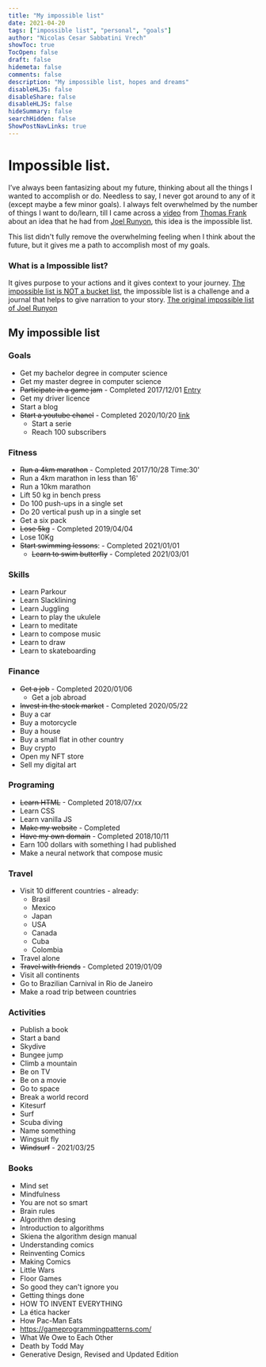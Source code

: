 ```yaml
---
title: "My impossible list"
date: 2021-04-20
tags: ["impossible list", "personal", "goals"]
author: "Nicolas Cesar Sabbatini Vrech"
showToc: true
TocOpen: false
draft: false
hidemeta: false
comments: false
description: "My impossible list, hopes and dreams"
disableHLJS: false
disableShare: false
disableHLJS: false
hideSummary: false
searchHidden: false
ShowPostNavLinks: true
---
```

# Impossible list.
I’ve always been fantasizing about my future, thinking about all the things I wanted to accomplish or do.
Needless to say, I never got around to any of it (except maybe a few minor goals).
I always felt overwhelmed by the number of things I want to do/learn, till I came across a [video](https://www.youtube.com/watch?v=6apcEae2U4w) from [Thomas Frank](https://collegeinfogeek.com/) about an idea that he had from [Joel Runyon](https://impossiblehq.com/impossible-list/), this idea is the impossible list.

This list didn't fully remove the overwhelming feeling when I  think about the future, but it gives me a path to accomplish most of my goals.

### What is a Impossible list?

It gives purpose to your actions and it gives context to your journey.
[The impossible list is NOT a bucket list](https://impossiblehq.com/the-impossible-list-is-not-a-bucket-list/), the impossible list is a challenge and a journal that helps to give narration to your story.
[The original impossible list of Joel Runyon](https://impossiblehq.com/impossible-list/)


## My impossible list

### Goals

- Get my bachelor degree in computer science
- Get my master degree in computer science
- ~~Participate in a game jam~~ - Completed 2017/12/01 [Entry](https://itch.io/jam/game-off-2017/rate/199572)
- Get my driver licence
- Start a blog
- ~~Start a youtube chanel~~ - Completed 2020/10/20 [link](https://www.youtube.com/channel/UCmymYI9hAm98xJRjp7NN15w)
    - Start a serie
    - Reach 100 subscribers

### Fitness

- ~~Run a 4km marathon~~ - Completed 2017/10/28 Time:30'
- Run a 4km marathon in less than 16'
- Run a 10km marathon
- Lift 50 kg in bench press
- Do 100 push-ups in a single set
- Do 20 vertical push up in a single set
- Get a six pack
- ~~Lose 5kg~~ - Completed 2019/04/04
- Lose 10Kg
- ~~Start swimming lessons~~: - Completed 2021/01/01
    - ~~Learn to swim butterfly~~ - Completed 2021/03/01

### Skills

- Learn Parkour
- Learn Slacklining
- Learn Juggling
- Learn to play the ukulele
- Learn to meditate
- Learn to compose music
- Learn to draw
- Learn to skateboarding

### Finance

- ~~Get a job~~ - Completed 2020/01/06
    - Get a job abroad
- ~~Invest in the stock market~~ - Completed 2020/05/22
- Buy a car
- Buy a motorcycle
- Buy a house
- Buy a small flat in other country
- Buy crypto
- Open my NFT store
- Sell my digital art

### Programing

- ~~Learn HTML~~ - Completed 2018/07/xx
- Learn CSS
- Learn vanilla JS
- ~~Make my website~~ - Completed
- ~~Have my own domain~~ - Completed 2018/10/11
- Earn 100 dollars with something I had published
- Make a neural network that compose music

### Travel

- Visit 10 different countries - already:
  - Brasil
  - Mexico
  - Japan
  - USA
  - Canada
  - Cuba
  - Colombia
- Travel alone
- ~~Travel with friends~~ - Completed 2019/01/09
- Visit all continents
- Go to Brazilian Carnival in Rio de Janeiro
- Make a road trip between countries

### Activities

- Publish a book
- Start a band
- Skydive
- Bungee jump
- Climb a mountain
- Be on TV
- Be on a movie
- Go to space
- Break a world record
- Kitesurf
- Surf
- Scuba diving
- Name something
- Wingsuit fly
- ~~Windsurf~~ - 2021/03/25

### Books

- Mind set
- Mindfulness
- You are not so smart
- Brain rules
- Algorithm desing
- Introduction to algorithms
- Skiena the algorithm design manual
- Understanding comics
- Reinventing Comics
- Making Comics
- Little Wars
- Floor Games
- So good they can't ignore you
- Getting things done
- HOW TO INVENT EVERYTHING
- La ética hacker
- How Pac-Man Eats
- https://gameprogrammingpatterns.com/
- What We Owe to Each Other
- Death by Todd May
- Generative Design, Revised and Updated Edition
